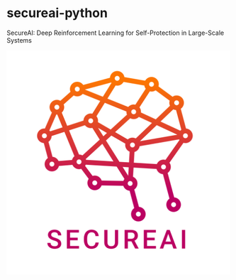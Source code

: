 # secureai-python
SecureAI: Deep Reinforcement Learning for Self-Protection in Large-Scale Systems

![Logo](assets/secureai.png)
